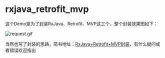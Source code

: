 # rxjava_retrofit_mvp

这个Demo是为了封装RxJava、Retrofit、MVP这三个，整个封装效果图如下：  

![request.gif](http://upload-images.jianshu.io/upload_images/5890584-c2ec9ba4ab3d7eaf.gif?imageMogr2/auto-orient/strip)  

当然也写了封装的思路，简书地址：[RxJava+Retrofit+MVP封装](http://www.jianshu.com/p/b0bbd603bd86)，有什么疑问或者错误欢迎指出

